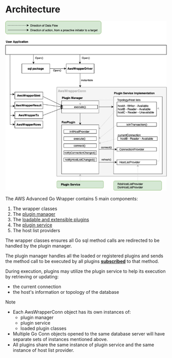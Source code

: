# Architecture

<div style="center"><img src="../images/plugin_manager.png" alt="diagram on how plugin manager is integrated with the user application"/></div>

The AWS Advanced Go Wrapper contains 5 main components:

1. The wrapper classes
2. The [plugin manager](./PluginManager.md)
3. The [loadable and extensible plugins](./LoadablePlugins.md)
4. The [plugin service](./PluginService.md)
5. The host list providers

The wrapper classes ensures all Go sql method calls are redirected to be handled by the plugin manager.

The plugin manager handles all the loaded or registered plugins and sends the method call to be executed by all plugins [**subscribed**](./LoadablePlugins.md#subscribed-methods) to that method.

During execution, plugins may utilize the plugin service to help its execution by retrieving or updating:

- the current connection
- the host's information or topology of the database

> [!NOTE]
>
> - Each AwsWrapperConn object has its own instances of:
>   - plugin manager
>   - plugin service
>   - loaded plugin classes
> - Multiple Go Conn objects opened to the same database server will have separate sets of instances mentioned above.
> - All plugins share the same instance of plugin service and the same instance of host list provider.
